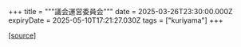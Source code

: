 +++
title = """議会運営委員会"""
date = 2025-03-26T23:30:00.000Z
expiryDate = 2025-05-10T17:21:27.030Z
tags = ["kuriyama"]
+++


[[source]](https://www.town.kuriyama.hokkaido.jp/site/gikai/29874.html)
